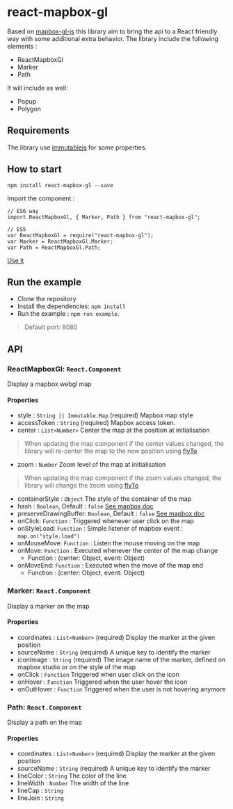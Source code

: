 # react-mapbox-gl

Based on [mapbox-gl-js](https://www.mapbox.com/mapbox-gl-js/api/) this library aim to bring the api to a React friendly way with some additional extra behavior.
The library include the following elements :

- ReactMapboxGl
- Marker
- Path

It will include as well:

- Popup
- Polygon

## Requirements

The library use [immutablejs](https://facebook.github.io/immutable-js/docs/#/) for some properties.

## How to start

```
npm install react-mapbox-gl --save
```

Import the component :

```
// ES6 way
import ReactMapboxGl, { Marker, Path } from "react-mapbox-gl";

// ES5
var ReactMapboxGl = require("react-mapbox-gl");
var Marker = ReactMapboxGl.Marker;
var Path = ReactMapboxGl.Path;
```

[Use it](example/map-example.js)

## Run the example

- Clone the repository
- Install the dependencies: `npm install`
- Run the example : `npm run example`.
> Default port: 8080


## API

### ReactMapboxGl: `React.Component`

Display a mapbox webgl map

#### Properties
- style : `String || Immutable.Map` (required) Mapbox map style
- accessToken : `String` (required) Mapbox access token.
- center : `List<Number>` Center the map at the position at initialisation
> When updating the map component if the center values changed, the library will re-center the map to the new position using [flyTo](https://www.mapbox.com/mapbox-gl-js/api/#Map.flyTo)
- zoom : `Number` Zoom level of the map at initialisation
> When updating the map component if the zoom values changed, the library will change the zoom using [flyTo](https://www.mapbox.com/mapbox-gl-js/api/#Map.flyTo)
- containerStyle : `Object` The style of the container of the map
- hash : `Boolean`, Default : `false` [See mapbox doc](https://www.mapbox.com/mapbox-gl-js/api/)
- preserveDrawingBuffer: `Boolean`, Default : `false` [See mapbox doc](https://www.mapbox.com/mapbox-gl-js/api/)
- onClick: `Function` : Triggered whenever user click on the map
- onStyleLoad: `Function` : Simple listener of mapbox event : `map.on("style.load")`
- onMouseMove: `Function` : Listen the mouse moving on the map
- onMove: `Function` : Executed whenever the center of the map change
  - Function : (center: Object<Number>, event: Object)
- onMoveEnd: `Function` : Executed when the move of the map end
  - Function : (center: Object<Number>, event: Object)

### Marker: `React.Component`

Display a marker on the map

#### Properties
- coordinates : `List<Number>` (required) Display the marker at the given position
- sourceName : `String` (required) A unique key to identify the marker
- iconImage : `String` (required) The image name of the marker, defined on mapbox studio or on the style of the map
- onClick : `Function` Triggered when user click on the icon
- onHover : `Function` Triggered when the user hover the icon
- onOutHover : `Function` Triggered when the user is not hovering anymore

### Path: `React.Component`

Display a path on the map

#### Properties
- coordinates : `List<Number>` (required) Display the marker at the given position
- sourceName : `String` (required) A unique key to identify the marker
- lineColor : `String` The color of the line
- lineWidth : `Number` The width of the line
- lineCap : `String`
- lineJoin : `String`
